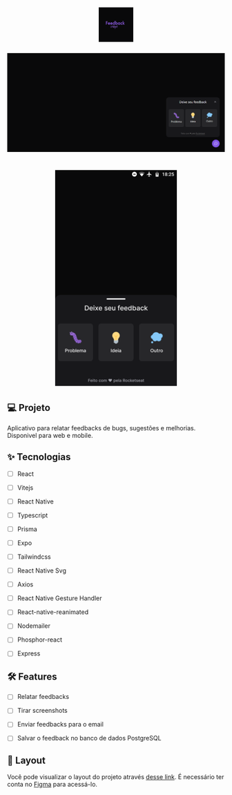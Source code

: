 <h1 align="center">
  <img alt="GamePlay" height="80" title="Plant Manager" src=".github/logo.png" />
</h1>

![cover](.github/feedget.png?style=flat)

<h1 align="center">
<img src=".github/mobile.png" height="500" title="Plant Manager"/>
</h1>

## 💻 Projeto
Aplicativo para relatar feedbacks de bugs, sugestões e melhorias.
Disponivel para web e mobile.

## ✨ Tecnologias

-   [ ] React
-   [ ] Vitejs
-   [ ] React Native
-   [ ] Typescript
-   [ ] Prisma
-   [ ] Expo
-   [ ] Tailwindcss
-   [ ] React Native Svg 
-   [ ] Axios
-   [ ] React Native Gesture Handler
-   [ ] React-native-reanimated
-   [ ] Nodemailer
-   [ ] Phosphor-react
-   [ ] Express


## :hammer_and_wrench: Features 

-   [ ] Relatar feedbacks
-   [ ] Tirar screenshots
-   [ ] Enviar feedbacks para o email
-   [ ] Salvar o feedback no banco de dados PostgreSQL


## 🔖 Layout

Você pode visualizar o layout do projeto através [desse link](https://www.figma.com/file/EqD5f3HbK89zzo2WR0Vcia/Feedback-Widget-(Community)?node-id=100%3A2114). É necessário ter conta no [Figma](http://figma.com/) para acessá-lo.

<br />
